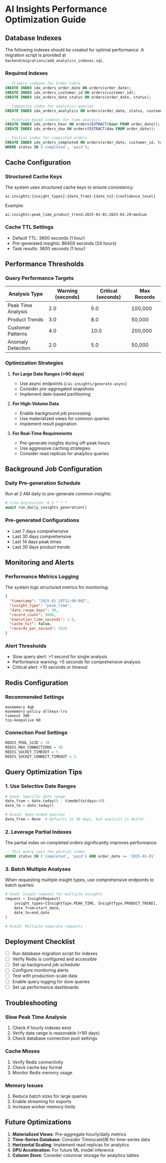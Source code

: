 # AI Insights Performance Optimization Guide

## Database Indexes

The following indexes should be created for optimal performance. A migration script is provided at `backend/migrations/add_analytics_indexes.sql`.

### Required Indexes

```sql
-- Primary indexes for Order table
CREATE INDEX idx_orders_order_date ON orders(order_date);
CREATE INDEX idx_orders_customer_id ON orders(customer_id);
CREATE INDEX idx_orders_date_status ON orders(order_date, status);

-- Composite index for analytics queries
CREATE INDEX idx_orders_analytics ON orders(order_date, status, customer_id, staff_id);

-- Function-based indexes for time analysis
CREATE INDEX idx_orders_hour ON orders(EXTRACT(hour FROM order_date));
CREATE INDEX idx_orders_dow ON orders(EXTRACT(dow FROM order_date));

-- Partial index for completed orders
CREATE INDEX idx_orders_completed ON orders(order_date, customer_id, total_amount) 
WHERE status IN ('completed', 'paid');
```

## Cache Configuration

### Structured Cache Keys
The system uses structured cache keys to ensure consistency:
```
ai:insights:{insight_types}:{date_from}:{date_to}:{confidence_level}
```

Example:
```
ai:insights:peak_time_product_trend:2025-01-01:2025-01-29:medium
```

### Cache TTL Settings
- Default TTL: 3600 seconds (1 hour)
- Pre-generated insights: 86400 seconds (24 hours)
- Task results: 3600 seconds (1 hour)

## Performance Thresholds

### Query Performance Targets

| Analysis Type | Warning (seconds) | Critical (seconds) | Max Records |
|--------------|-------------------|-------------------|-------------|
| Peak Time Analysis | 2.0 | 5.0 | 100,000 |
| Product Trends | 3.0 | 8.0 | 50,000 |
| Customer Patterns | 4.0 | 10.0 | 200,000 |
| Anomaly Detection | 2.0 | 5.0 | 50,000 |

### Optimization Strategies

1. **For Large Date Ranges (>90 days)**
   - Use async endpoints (`/ai-insights/generate-async`)
   - Consider pre-aggregated snapshots
   - Implement date-based partitioning

2. **For High-Volume Data**
   - Enable background job processing
   - Use materialized views for common queries
   - Implement result pagination

3. **For Real-Time Requirements**
   - Pre-generate insights during off-peak hours
   - Use aggressive caching strategies
   - Consider read replicas for analytics queries

## Background Job Configuration

### Daily Pre-generation Schedule
Run at 2 AM daily to pre-generate common insights:
```python
# Cron expression: 0 2 * * *
await run_daily_insights_generation()
```

### Pre-generated Configurations
- Last 7 days comprehensive
- Last 30 days comprehensive  
- Last 14 days peak times
- Last 30 days product trends

## Monitoring and Alerts

### Performance Metrics Logging
The system logs structured metrics for monitoring:
```json
{
  "timestamp": "2025-01-29T12:00:00Z",
  "insight_type": "peak_time",
  "date_range_days": 30,
  "record_count": 5000,
  "execution_time_seconds": 1.5,
  "cache_hit": false,
  "records_per_second": 3333
}
```

### Alert Thresholds
- Slow query alert: >1 second for single analysis
- Performance warning: >5 seconds for comprehensive analysis
- Critical alert: >10 seconds or timeout

## Redis Configuration

### Recommended Settings
```
maxmemory 4gb
maxmemory-policy allkeys-lru
timeout 300
tcp-keepalive 60
```

### Connection Pool Settings
```python
REDIS_POOL_SIZE = 10
REDIS_MAX_CONNECTIONS = 50
REDIS_SOCKET_TIMEOUT = 5
REDIS_SOCKET_CONNECT_TIMEOUT = 5
```

## Query Optimization Tips

### 1. Use Selective Date Ranges
```python
# Good: Specific date range
date_from = date.today() - timedelta(days=30)
date_to = date.today()

# Avoid: Open-ended queries
date_from = None  # Defaults to 30 days, but explicit is better
```

### 2. Leverage Partial Indexes
The partial index on completed orders significantly improves performance:
```sql
-- This query uses the partial index
WHERE status IN ('completed', 'paid') AND order_date >= '2025-01-01'
```

### 3. Batch Multiple Analyses
When requesting multiple insight types, use comprehensive endpoints to batch queries:
```python
# Good: Single request for multiple insights
request = InsightRequest(
    insight_types=[InsightType.PEAK_TIME, InsightType.PRODUCT_TREND],
    date_from=start_date,
    date_to=end_date
)

# Avoid: Multiple separate requests
```

## Deployment Checklist

- [ ] Run database migration script for indexes
- [ ] Verify Redis is configured and accessible
- [ ] Set up background job scheduler
- [ ] Configure monitoring alerts
- [ ] Test with production-scale data
- [ ] Enable query logging for slow queries
- [ ] Set up performance dashboards

## Troubleshooting

### Slow Peak Time Analysis
1. Check if hourly indexes exist
2. Verify date range is reasonable (<90 days)
3. Check database connection pool settings

### Cache Misses
1. Verify Redis connectivity
2. Check cache key format
3. Monitor Redis memory usage

### Memory Issues
1. Reduce batch sizes for large queries
2. Enable streaming for exports
3. Increase worker memory limits

## Future Optimizations

1. **Materialized Views**: Pre-aggregate hourly/daily metrics
2. **Time-Series Database**: Consider TimescaleDB for time-series data
3. **Horizontal Scaling**: Implement read replicas for analytics
4. **GPU Acceleration**: For future ML model inference
5. **Column Store**: Consider columnar storage for analytics tables